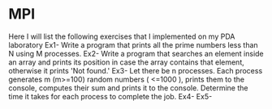 # MPI
Here I will list the following exercises that I implemented on my PDA laboratory
Ex1- Write a program that prints all the prime numbers less than N using M processes.
Ex2- Write a program that searches an element inside an array and prints its position in case the array contains that element, otherwise it prints 'Not found.'
Ex3- Let there be n processes. Each process generates m (m>=100) random numbers ( <=1000 ), prints them to the console, computes their sum and prints it to the console. Determine      the time it takes for each process to complete the job.
Ex4-
Ex5-
